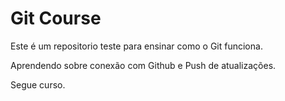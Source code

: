 # Git Course

Este é um repositorio teste para ensinar como o Git funciona.

Aprendendo sobre conexão com Github e Push de atualizações.

Segue curso.
